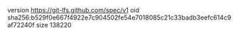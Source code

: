 version https://git-lfs.github.com/spec/v1
oid sha256:b529f0e667f4922e7c904502fe54e7018085c21c33badb3eefc614c9af72240f
size 138220
